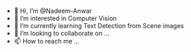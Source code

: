 - 👋 Hi, I’m @Nadeem-Anwar
- 👀 I’m interested in Computer Vision 
- 🌱 I’m currently learning Text Detection from Scene images 
- 💞️ I’m looking to collaborate on ...
- 📫 How to reach me ...

<!---
Nadeem-Anwar/Nadeem-Anwar is a ✨ special ✨ repository because its `README.md` (this file) appears on your GitHub profile.
You can click the Preview link to take a look at your changes.
--->
